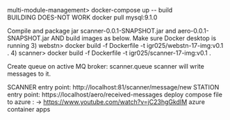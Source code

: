 multi-module-management> docker-compose up -- build   
BUILDING DOES-NOT WORK
docker pull mysql:9.1.0

Compile and package jar scanner-0.0.1-SNAPSHOT.jar and aero-0.0.1-SNAPSHOT.jar
AND build images as below. Make sure Docker desktop is running
3) webstn> docker build -f Dockerfile -t igr025/webstn-17-img:v0.1 .
4) scanner> docker build -f Dockerfile -t igr025/scanner-17-img:v0.1 .

Create queue on active MQ broker:  scanner.queue
scanner will write messages to it.

SCANNER entry point: http://localhost:81/scanner/message/new
STATION entry point: https://localhost/aero/received-messages
deploy compose file to azure : ->
https://www.youtube.com/watch?v=jC23hgGkdIM
azure container apps